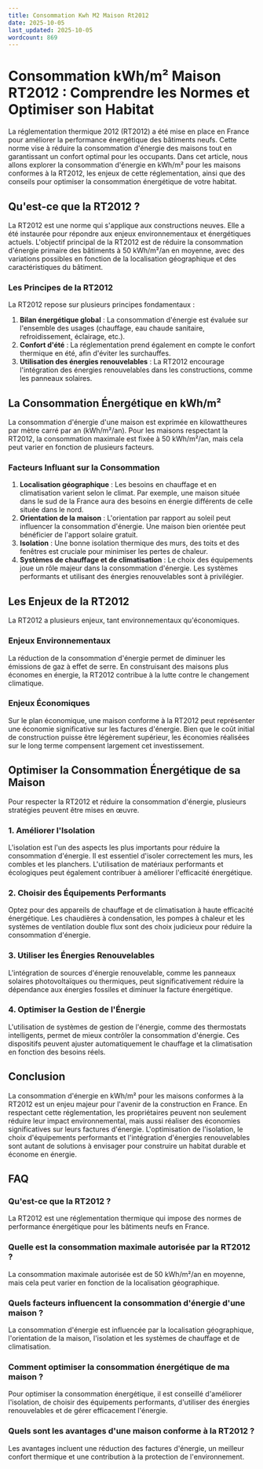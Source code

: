 ```yaml
---
title: Consommation Kwh M2 Maison Rt2012
date: 2025-10-05
last_updated: 2025-10-05
wordcount: 869
---
```


# Consommation kWh/m² Maison RT2012 : Comprendre les Normes et Optimiser son Habitat

La réglementation thermique 2012 (RT2012) a été mise en place en France pour améliorer la performance énergétique des bâtiments neufs. Cette norme vise à réduire la consommation d'énergie des maisons tout en garantissant un confort optimal pour les occupants. Dans cet article, nous allons explorer la consommation d'énergie en kWh/m² pour les maisons conformes à la RT2012, les enjeux de cette réglementation, ainsi que des conseils pour optimiser la consommation énergétique de votre habitat.

## Qu'est-ce que la RT2012 ?

La RT2012 est une norme qui s'applique aux constructions neuves. Elle a été instaurée pour répondre aux enjeux environnementaux et énergétiques actuels. L'objectif principal de la RT2012 est de réduire la consommation d'énergie primaire des bâtiments à 50 kWh/m²/an en moyenne, avec des variations possibles en fonction de la localisation géographique et des caractéristiques du bâtiment.

### Les Principes de la RT2012

La RT2012 repose sur plusieurs principes fondamentaux :

1. **Bilan énergétique global** : La consommation d'énergie est évaluée sur l'ensemble des usages (chauffage, eau chaude sanitaire, refroidissement, éclairage, etc.).
2. **Confort d'été** : La réglementation prend également en compte le confort thermique en été, afin d'éviter les surchauffes.
3. **Utilisation des énergies renouvelables** : La RT2012 encourage l'intégration des énergies renouvelables dans les constructions, comme les panneaux solaires.

## La Consommation Énergétique en kWh/m²

La consommation d'énergie d'une maison est exprimée en kilowattheures par mètre carré par an (kWh/m²/an). Pour les maisons respectant la RT2012, la consommation maximale est fixée à 50 kWh/m²/an, mais cela peut varier en fonction de plusieurs facteurs.

### Facteurs Influant sur la Consommation

1. **Localisation géographique** : Les besoins en chauffage et en climatisation varient selon le climat. Par exemple, une maison située dans le sud de la France aura des besoins en énergie différents de celle située dans le nord.
2. **Orientation de la maison** : L'orientation par rapport au soleil peut influencer la consommation d'énergie. Une maison bien orientée peut bénéficier de l'apport solaire gratuit.
3. **Isolation** : Une bonne isolation thermique des murs, des toits et des fenêtres est cruciale pour minimiser les pertes de chaleur.
4. **Systèmes de chauffage et de climatisation** : Le choix des équipements joue un rôle majeur dans la consommation d'énergie. Les systèmes performants et utilisant des énergies renouvelables sont à privilégier.

## Les Enjeux de la RT2012

La RT2012 a plusieurs enjeux, tant environnementaux qu'économiques. 

### Enjeux Environnementaux

La réduction de la consommation d'énergie permet de diminuer les émissions de gaz à effet de serre. En construisant des maisons plus économes en énergie, la RT2012 contribue à la lutte contre le changement climatique.

### Enjeux Économiques

Sur le plan économique, une maison conforme à la RT2012 peut représenter une économie significative sur les factures d'énergie. Bien que le coût initial de construction puisse être légèrement supérieur, les économies réalisées sur le long terme compensent largement cet investissement.

## Optimiser la Consommation Énergétique de sa Maison

Pour respecter la RT2012 et réduire la consommation d'énergie, plusieurs stratégies peuvent être mises en œuvre.

### 1. Améliorer l'Isolation

L'isolation est l'un des aspects les plus importants pour réduire la consommation d'énergie. Il est essentiel d'isoler correctement les murs, les combles et les planchers. L'utilisation de matériaux performants et écologiques peut également contribuer à améliorer l'efficacité énergétique.

### 2. Choisir des Équipements Performants

Optez pour des appareils de chauffage et de climatisation à haute efficacité énergétique. Les chaudières à condensation, les pompes à chaleur et les systèmes de ventilation double flux sont des choix judicieux pour réduire la consommation d'énergie.

### 3. Utiliser les Énergies Renouvelables

L'intégration de sources d'énergie renouvelable, comme les panneaux solaires photovoltaïques ou thermiques, peut significativement réduire la dépendance aux énergies fossiles et diminuer la facture énergétique.

### 4. Optimiser la Gestion de l'Énergie

L'utilisation de systèmes de gestion de l'énergie, comme des thermostats intelligents, permet de mieux contrôler la consommation d'énergie. Ces dispositifs peuvent ajuster automatiquement le chauffage et la climatisation en fonction des besoins réels.

## Conclusion

La consommation d'énergie en kWh/m² pour les maisons conformes à la RT2012 est un enjeu majeur pour l'avenir de la construction en France. En respectant cette réglementation, les propriétaires peuvent non seulement réduire leur impact environnemental, mais aussi réaliser des économies significatives sur leurs factures d'énergie. L'optimisation de l'isolation, le choix d'équipements performants et l'intégration d'énergies renouvelables sont autant de solutions à envisager pour construire un habitat durable et économe en énergie.

## FAQ

### Qu'est-ce que la RT2012 ?

La RT2012 est une réglementation thermique qui impose des normes de performance énergétique pour les bâtiments neufs en France.

### Quelle est la consommation maximale autorisée par la RT2012 ?

La consommation maximale autorisée est de 50 kWh/m²/an en moyenne, mais cela peut varier en fonction de la localisation géographique.

### Quels facteurs influencent la consommation d'énergie d'une maison ?

La consommation d'énergie est influencée par la localisation géographique, l'orientation de la maison, l'isolation et les systèmes de chauffage et de climatisation.

### Comment optimiser la consommation énergétique de ma maison ?

Pour optimiser la consommation énergétique, il est conseillé d'améliorer l'isolation, de choisir des équipements performants, d'utiliser des énergies renouvelables et de gérer efficacement l'énergie.

### Quels sont les avantages d'une maison conforme à la RT2012 ?

Les avantages incluent une réduction des factures d'énergie, un meilleur confort thermique et une contribution à la protection de l'environnement.
